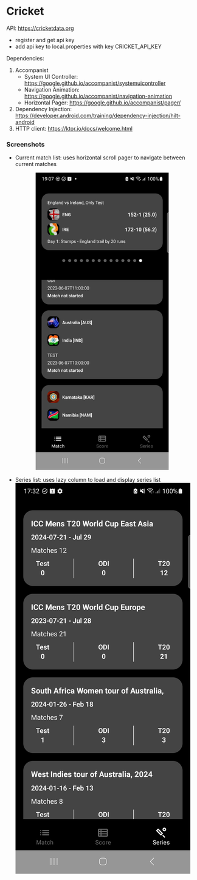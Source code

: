 # Cricket

API: https://cricketdata.org
- register and get api key
- add api key to local.properties with key CRICKET_API_KEY

Dependencies:
1. Accompanist
   - System UI Controller: https://google.github.io/accompanist/systemuicontroller
   - Navigation Animation: https://google.github.io/accompanist/navigation-animation
   - Horizontal Pager: https://google.github.io/accompanist/pager/
2. Dependency Injection: https://developer.android.com/training/dependency-injection/hilt-android
3. HTTP client: https://ktor.io/docs/welcome.html

### Screenshots
- Current match list: uses horizontal scroll pager to navigate between current matches
<p align="center">
<img width="350" src="screenshot/current_matches.png?raw=true">
</p>

- Series list: uses lazy column to load and display series list
![Alt text](screenshot/series_list.png?raw=true)